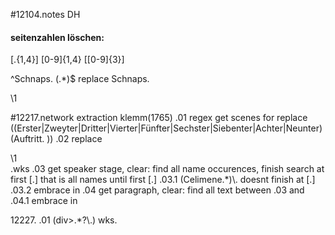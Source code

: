 #12104.notes DH
#### seitenzahlen löschen:
\[.{1,4}\]
\[0-9\]{1,4}
\[[0-9]{3}\]

^Schnaps\. (.*)$
replace
<sp><speaker>Schnaps. </speaker><p>\1</p></sp>

#12217.network extraction klemm(1765)
.01 regex get scenes for replace
((Erster|Zweyter|Dritter|Vierter|Fünfter|Sechster|Siebenter|Achter|Neunter) (Auftritt. ))
.02 replace 
<div type="scene">\1</div>
.wks
.03 get speaker stage, clear: find all name occurences, finish search at first [.] that is all names until first [.]
.03.1 (Celimene.*)\. doesnt finish at [.]
.03.2 embrace in <stage>
.04 get paragraph, clear: find all text between .03 and <div type="scene">
.04.1 embrace in <p>
12227.
.01 (div>.*?\.) wks. 
